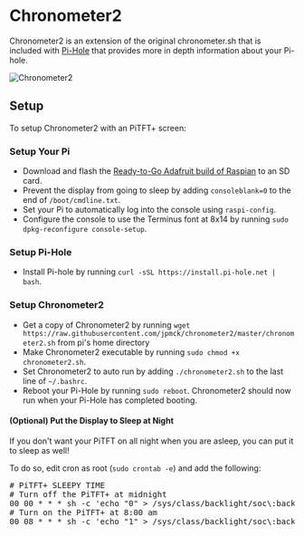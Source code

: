 # Chronometer2
Chronometer2 is an extension of the original chronometer.sh that is included with [Pi-Hole](https://pi-hole.net) that provides more in depth information about your Pi-hole.

![Chronometer2](https://jpmck.com/img/blog/chronometer2.png)

## Setup
To setup Chronometer2 with an PiTFT+ screen:

### Setup Your Pi
- Download and flash the [Ready-to-Go Adafruit build of Raspian](https://learn.adafruit.com/adafruit-pitft-28-inch-resistive-touchscreen-display-raspberry-pi/easy-install#ready-to-go-image) to an SD card.
- Prevent the display from going to sleep by adding `consoleblank=0` to the end of `/boot/cmdline.txt`.
- Set your Pi to automatically log into the console using `raspi-config`.
- Configure the console to use the Terminus font at 8x14 by running `sudo dpkg-reconfigure console-setup`.

### Setup Pi-Hole
- Install Pi-hole by running `curl -sSL https://install.pi-hole.net | bash`.

### Setup Chronometer2
- Get a copy of Chronometer2 by running `wget https://raw.githubusercontent.com/jpmck/chronometer2/master/chronometer2.sh` from pi's home directory
- Make Chronometer2 executable by running `sudo chmod +x chronometer2.sh`.
- Set Chronometer2 to auto run by adding `./chronometer2.sh` to the last line of `~/.bashrc`.
- Reboot your Pi-Hole by running `sudo reboot`. Chronometer2 should now run when your Pi-Hole has completed booting.

#### (Optional) Put the Display to Sleep at Night
If you don't want your PiTFT on all night when you are asleep, you can put it to sleep as well!

To do so, edit cron as root (`sudo crontab -e`) and add the following:

<pre># PiTFT+ SLEEPY TIME
# Turn off the PiTFT+ at midnight
00 00 * * * sh -c 'echo "0" > /sys/class/backlight/soc\:backlight/brightness'
# Turn on the PiTFT+ at 8:00 am
00 08 * * * sh -c 'echo "1" > /sys/class/backlight/soc\:backlight/brightness'</pre>
